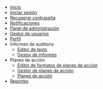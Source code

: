 
* [Inicio](/)
* [Iniciar sesión](options/login.md)
* [Recuperar contraseña](options)
* [Notificaciones](options)
* [Panel de administración](options)
* [Gestor de usuarios](options)
* [Perfil](options)
* Informes de auditoria
  * [Editor de texto](options/editor.md)
  * [Gestor de informes](options)
* Planes de acción
  * [Editor de formatos de planes de acción](options)
  * [Gestor de planes de acción](options)
  * [Planes de acción](options)
* [Reportes](options)